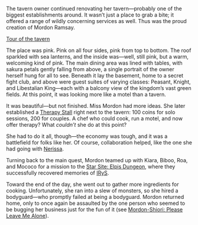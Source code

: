 The tavern owner continued renovating her tavern—probably one of the biggest establishments around. It wasn’t just a place to grab a bite; it offered a range of wildly concerning services as well. Thus was the proud creation of Mordon Ramsay.

[Tour of the tavern](#embed:https://www.youtube.com/live/wu7g7fNsXYk?si=s2oebW-2OPVZa5Jt&t=997)

The place was pink. Pink on all four sides, pink from top to bottom. The roof sparkled with sea lanterns, and the inside was—well, still pink, but a warm, welcoming kind of pink. The main dining area was lined with tables, with sakura petals gently falling from above, a single portrait of the owner herself hung for all to see. Beneath it lay the basement, home to a secret fight club, and above were guest suites of varying classes: Peasant, Knight, and Libestalian King—each with a balcony view of the kingdom’s vast green fields. At this point, it was looking more like a motel than a tavern.

It was beautiful—but not finished. Miss Mordon had more ideas. She later established a [Therapy Stall](https://www.youtube.com/live/wu7g7fNsXYk?si=cLBaeNYSgM9NfhrZ&t=4070) right next to the tavern: 100 coins for solo sessions, 200 for couples. A chef who could cook, run a motel, and now offer therapy? What *couldn’t* she do at this point?

She had to do it all, though—the economy was tough, and it was a battlefield for folks like her. Of course, collaboration helped, like the one she had going with [Nerissa](https://www.youtube.com/live/wu7g7fNsXYk?si=-Az4QRmpYlH1g237&t=2062).

Turning back to the main quest, Mordon teamed up with Kiara, Biboo, Roa, and Mococo for a mission to the [Star Site: Elpis Dungeon](https://www.youtube.com/live/wu7g7fNsXYk?si=Mcd8vEwgowdvbG3w&t=6353), where they successfully recovered memories of [IRyS](https://www.youtube.com/live/wu7g7fNsXYk?si=8aHIbG2KX1DFLf3y&t=8501).

Toward the end of the day, she went out to gather more ingredients for cooking. Unfortunately, she ran into a slew of monsters, so she hired a bodyguard—who promptly failed at being a bodyguard. Mordon returned home, only to once again be assaulted by the one person who seemed to be bugging her business just for the fun of it (see [Mordon-Shiori: Please Leave Me Alone](#edge:shiori-calli-bottom-2-top-2)).